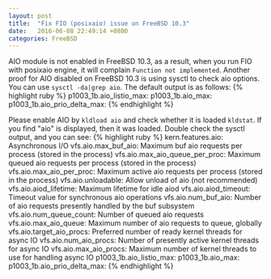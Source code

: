 ```yaml
---
layout: post
title:  "Fix FIO (posixaio) issue on FreeBSD 10.3"
date:   2016-06-08 22:49:14 +0800
categories: FreeBSD
---
```

AIO module is not enabled in FreeBSD 10.3, as a result, when you run FIO with posixaio engine, it will complain `Function not implemented`. Another proof for AIO disabled on FreeBSD 10.3 is using sysctl to check aio options. You can use `sysctl -da|grep aio`. The default output is as follows:
{% highlight ruby %}
p1003_1b.aio_listio_max:
p1003_1b.aio_max:
p1003_1b.aio_prio_delta_max:
{% endhighlight %}

Please enable AIO by `kldload aio` and check whether it is loaded `kldstat`. If you find "aio" is displayed, then it was loaded. Double check the sysctl output, and you can see:
{% highlight ruby %}
kern.features.aio: Asynchronous I/O
vfs.aio.max_buf_aio: Maximum buf aio requests per process (stored in the process)
vfs.aio.max_aio_queue_per_proc: Maximum queued aio requests per process (stored in the process)
vfs.aio.max_aio_per_proc: Maximum active aio requests per process (stored in the process)
vfs.aio.unloadable: Allow unload of aio (not recommended)
vfs.aio.aiod_lifetime: Maximum lifetime for idle aiod
vfs.aio.aiod_timeout: Timeout value for synchronous aio operations
vfs.aio.num_buf_aio: Number of aio requests presently handled by the buf subsystem
vfs.aio.num_queue_count: Number of queued aio requests
vfs.aio.max_aio_queue: Maximum number of aio requests to queue, globally
vfs.aio.target_aio_procs: Preferred number of ready kernel threads for async IO
vfs.aio.num_aio_procs: Number of presently active kernel threads for async IO
vfs.aio.max_aio_procs: Maximum number of kernel threads to use for handling async IO
p1003_1b.aio_listio_max:
p1003_1b.aio_max:
p1003_1b.aio_prio_delta_max:
{% endhighlight %}
